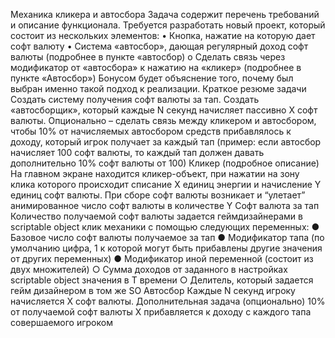Механика кликера и автосбора
Задача содержит перечень требований и описание функционала. Требуется 
разработать новый проект, который состоит из нескольких элементов:
• Кнопка, нажатие на которую дает софт валюту
• Система «автосбор», дающая регулярный доход софт валюты (подробнее в 
пункте «автосбор)
o Сделать связь через модификатор от «автосбора» к нажатию на 
«кликер» (подробнее в пункте «Автосбор»)
Бонусом будет объяснение того, почему был выбран именно такой подход к 
реализации.
Краткое резюме задачи
Создать систему получения софт валюты за тап. Создать «автосборщик», 
который каждые N секунд начисляет пассивно X софт валюты. 
Опционально – сделать связь между кликером и автосбором, чтобы 10% от 
начисляемых автосбором средств прибавлялось к доходу, который игрок получает 
за каждый тап 
(пример: если автосбор начисляет 100 софт валюты, то каждый тап должен 
давать дополнительно 10% софт валюты от 100)
Кликер (подробное описание)
На главном экране находится кликер-объект, при нажатии на зону клика которого 
происходит списание X единиц энергии и начисление Y единиц софт валюты.
При сборе софт валюты возникает и “улетает” анимированное число софт валюты в 
количестве Y
Софт валюта за тап
Количество получаемой софт валюты задается геймдизайнерами в scriptable object
клик механики с помощью следующих переменных:
● Базовое число софт валюты получаемое за тап
● Модификатор тапа (по умолчанию цифра, 1 к которой могут быть прибавлены 
другие значения от других переменных)
● Модификатор иной переменной (состоит из двух множителей)
○ Сумма доходов от заданного в настройках scriptable object значения в T
времени
○ Делитель, который задается гейм дизайнером в том же SO
Автосбор
Каждые N секунд игроку начисляется X софт валюты. 
Дополнительная задача (опционально)
10% от получаемой софт валюты X прибавляется к доходу c каждого тапа 
совершаемого игроком
